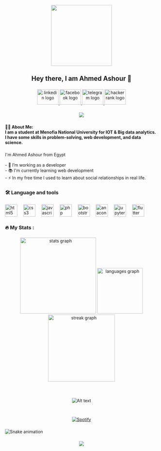<div align="center">
  <img height="200" src="https://i.giphy.com/media/v1.Y2lkPTc5MGI3NjExeW5ocTA1dGQ3OGFpOHljejUybGN6ODEwbWx3eHY4ZnU2b2NtbmhobSZlcD12MV9pbnRlcm5hbF9naWZfYnlfaWQmY3Q9Zw/gkEcVhQuGfVDe9jndl/giphy.gif"  />
</div>

###

<h2 align="center">Hey there, I am Ahmed Ashour  👋</h2>

###

<div align="center">
  <a href="https://www.linkedin.com/in/eng-ahmed-ashour-45b65b263/" target="_blank">
    <img src="https://raw.githubusercontent.com/maurodesouza/profile-readme-generator/master/src/assets/icons/social/linkedin/default.svg" width="70" height="50" alt="linkedin logo"  />
  </a>
  <a href="https://www.facebook.com/ahmed.athour" target="_blank">
    <img src="https://raw.githubusercontent.com/maurodesouza/profile-readme-generator/master/src/assets/icons/social/facebook/default.svg" width="70" height="50" alt="facebook logo"  />
  </a>
  <a href="https://web.telegram.org/k/" target="_blank">
    <img src="https://raw.githubusercontent.com/maurodesouza/profile-readme-generator/master/src/assets/icons/social/telegram/default.svg" width="70" height="50" alt="telegram logo"  />
  </a>
  <a href="https://www.hackerrank.com/profile/a8087027" target="_blank">
    <img src="https://raw.githubusercontent.com/maurodesouza/profile-readme-generator/master/src/assets/icons/social/hackerrank/default.svg" width="70" height="50" alt="hackerrank logo"  />
  </a>
</div>

###

<div align="center">
  <img src="https://visitor-badge.laobi.icu/badge?page_id=7amo10.7amo10&"  />
</div>

###

<h4 align="left">👩‍💻  About Me:<br>I am a student at Menofia National University for IOT & Big data analytics.<br>I have some skills in problem-solving, web development, and data science.</h4>

###

<p align="left">I'm Ahmed Ashour from Egypt<br><br>- 🔭 I’m working as a developer <br>- 📚 I'm currently learning web development <br>- ⚡ In my free time I used to learn about social relationships in real life.</p>

###

<h3 align="left">🛠 Language and tools</h3>

###

<div align="left">
  <img src="https://cdn.jsdelivr.net/gh/devicons/devicon/icons/html5/html5-plain.svg" height="40" alt="html5 logo"  />
  <img width="12" />
  <img src="https://cdn.jsdelivr.net/gh/devicons/devicon/icons/css3/css3-plain.svg" height="40" alt="css3 logo"  />
  <img width="12" />
  <img src="https://cdn.jsdelivr.net/gh/devicons/devicon/icons/javascript/javascript-plain.svg" height="40" alt="javascript logo"  />
  <img width="12" />
  <img src="https://cdn.jsdelivr.net/gh/devicons/devicon/icons/php/php-original.svg" height="40" alt="php logo"  />
  <img width="12" />
  <img src="https://cdn.jsdelivr.net/gh/devicons/devicon/icons/bootstrap/bootstrap-original-wordmark.svg" height="40" alt="bootstrap logo"  />
  <img width="12" />
  <img src="https://cdn.jsdelivr.net/gh/devicons/devicon/icons/anaconda/anaconda-original.svg" height="40" alt="anaconda logo"  />
  <img width="12" />
  <img src="https://cdn.jsdelivr.net/gh/devicons/devicon/icons/jupyter/jupyter-original-wordmark.svg" height="40" alt="jupyter logo"  />
  <img width="12" />
  <img src="https://cdn.jsdelivr.net/gh/devicons/devicon/icons/flutter/flutter-original.svg" height="40" alt="flutter logo"  />
</div>

###

<h3 align="left">🔥   My Stats :</h3>

###

<div align="center">
  <img src="https://github-readme-stats.vercel.app/api?username=7amo10&hide_title=false&hide_rank=false&show_icons=true&include_all_commits=true&count_private=true&disable_animations=false&theme=gotham&locale=en&hide_border=false&order=1" height="250" alt="stats graph"  />
  <img src="https://github-readme-stats.vercel.app/api/top-langs?username=7amo10&locale=en&hide_title=false&layout=compact&card_width=320&langs_count=10&theme=ocean_dark&hide_border=false&order=2" height="150" alt="languages graph"  />
  <img src="https://streak-stats.demolab.com?user=7amo10&locale=en&mode=daily&theme=gotham&hide_border=false&border_radius=5&order=3" height="220" alt="streak graph"  />
</div>

###

&nbsp;<div align="center">
  ![Alt text](https://spotify-recently-played-readme.vercel.app/api?user=31rb3d5bziyj6zeq4upt67j3btma)
</div>

&nbsp;<div align="center">
  [![Spotify](https://novatorem.vercel.app/api/spotify?background_color=0d1117&border_color=ffffff)](https://open.spotify.com/user/31rb3d5bziyj6zeq4upt67j3btma)
</div>

###

<img src="https://raw.githubusercontent.com/7amo10/7amo10/output/snake.svg" alt="Snake animation" />

###

<div align="center">
  <img src="https://profile-counter.glitch.me/7amo10/count.svg?"  />
</div>

###
